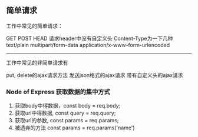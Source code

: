 ## 简单请求

工作中常见的简单请求：

GET
POST
HEAD
请求header中没有自定义头
Content-Type为一下几种
  text/plain
  multipart/form-data
  application/x-www-form-urlencoded


--------------------------------------------

工作中常见的非简单请求有

  put, delete的ajax请求方法
  发送json格式的ajax请求
  带有自定义头的ajax请求


### Node of Express 获取数据的集中方式

1. 获取body中得数据，const body = req.body;
2. 获取url中得数据, const query = req.query;
3. 获取url的参数, const params = req.params;
4. 被遗弃的方法 const params = req.params('name') 